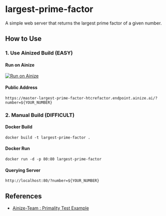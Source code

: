 # largest-prime-factor
A simple web server that returns the largest prime factor of a given number.
<br>

## How to Use
### 1. Use Ainized Build (EASY)
#### Run on Ainize
[![Run on Ainize](https://ainize.ai/images/run_on_ainize_button.svg)](https://ainize.web.app/redirect?git_repo=https://github.com/htcrefactor/largest-prime-factor)

#### Public Address
`https://master-largest-prime-factor-htcrefactor.endpoint.ainize.ai/?number=${YOUR_NUMBER}`
<br>

### 2. Manual Build (DIFFICULT)
#### Docker Build
`docker build -t largest-prime-factor .`

#### Docker Run
`docker run -d -p 80:80 largest-prime-factor`

#### Querying Server
`http://localhost:80/?number=${YOUR_NUMBER}`
<br>

## References
- [Ainize-Team : Primality Test Example](https://github.com/ainize-team/ainize-run-primality-test-example)
